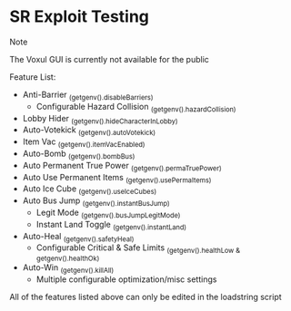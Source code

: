 # SR Exploit Testing
> [!NOTE]
> The Voxul GUI is currently not available for the public

Feature List:
- Anti-Barrier <sub>(getgenv().disableBarriers)</sub>
  - Configurable Hazard Collision <sub>(getgenv().hazardCollision)</sub>
- Lobby Hider <sub>(getgenv().hideCharacterInLobby)</sub>
- Auto-Votekick <sub>(getgenv().autoVotekick)</sub>
- Item Vac <sub>(getgenv().itemVacEnabled)</sub>
- Auto-Bomb <sub>(getgenv().bombBus)</sub>
- Auto Permanent True Power <sub>(getgenv().permaTruePower)</sub>
- Auto Use Permanent Items <sub>(getgenv().usePermaItems)</sub>
- Auto Ice Cube <sub>(getgenv().useIceCubes)</sub>
- Auto Bus Jump <sub>(getgenv().instantBusJump)</sub>
  - Legit Mode <sub>(getgenv().busJumpLegitMode)</sub>
  - Instant Land Toggle <sub>(getgenv().instantLand)</sub>
- Auto-Heal <sub>(getgenv().safetyHeal)</sub>
  - Configurable Critical & Safe Limits <sub>(getgenv().healthLow & getgenv().healthOk)</sub>
- Auto-Win <sub>(getgenv().killAll)</sub>
  - Multiple configurable optimization/misc settings

All of the features listed above can only be edited in the loadstring script
